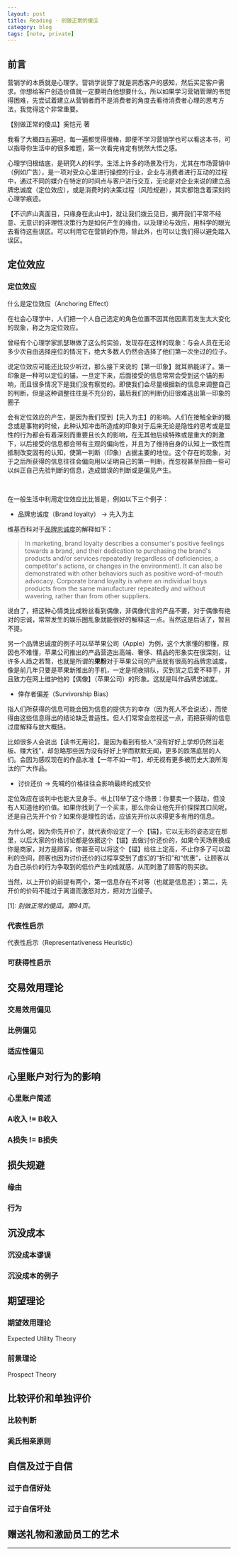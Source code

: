 ```yaml
---
layout: post
title: Reading - 别做正常的傻瓜
category: blog
tags: [note, private]
---
```


## 前言

营销学的本质就是心理学。营销学说穿了就是洞悉客户的感知，然后买足客户需求。你想给客户创造价值就一定要明白他想要什么，所以如果学习营销管理的书觉得困难，先尝试着建立从营销者而不是消费者的角度去看待消费者心理的思考方法，我觉得这个非常重要。

【别做正常的傻瓜】奚恺元 著

我看了大概四五遍吧，每一遍都觉得很棒，即便不学习营销学也可以看这本书，可以指导你生活中的很多难题，第一次看完肯定有恍然大悟之感。

心理学归根结底，是研究人的科学。生活上许多的场景及行为，尤其在市场营销中（例如广告），是一项对受众心里进行操控的行业，企业与消费者进行互动的过程中，通过不同的媒介在特定的时间点与客户进行交互，无论是对企业来说的建立品牌忠诚度（定位效应），或是消费时的决策过程（风险规避），其实都饱含着深刻的心理学痕迹。

【不识庐山真面目，只缘身在此山中】，就让我们拨云见日，揭开我们平常不经意、无意识的非理性决策行为是如何产生的缘由，以及理论与效应，用科学的眼光去看待这些误区。可以利用它在营销的作用，除此外，也可以让我们得以避免踏入误区。

## 定位效应

### 定位效应

什么是定位效应（Anchoring Effect）

在社会心理学中，人们把一个人自己选定的角色位置不因其他因素而发生太大变化的现象，称之为定位效应。

曾经有个心理学家凯瑟琳做了这么的实验，发现存在这样的现象：与会人员在无论多少次自由选择座位的情况下，绝大多数人仍然会选择了他们第一次坐过的位子。

说定位效应可能还比较少听过，那么接下来说的【第一印象】就耳熟能详了。第一印象是一种可以定位的锚，一旦定下来，后面接受的信息常常会受到这个锚的影响，而且很多情况下是我们没有察觉的。即使我们会尽量根据新的信息来调整自己的判断，但是这种调整往往是不充分的，最后我们的判断仍旧很难逃出第一印象的圈子

会有定位效应的产生，是因为我们受到【先入为主】的影响。人们在接触全新的概念或是事物的时候，此种认知冲击所造成的印象对于后来无论是隐性的思考或是显性的行为都会有着深刻而重要且长久的影响，在无其他后续特殊或是重大的刺激下，以后接受的信息都会带有主观的偏向性，并且为了维持自身的认知上一致性而抵制改变固有的认知，使第一判断（印象）占据主要的地位。这个存在的现象，对于之后所获得的信息往往会偏向用以证明自己的第一判断，而忽视甚至扭曲一些可以纠正自己先验判断的信息，造成错误的判断或是偏见产生。

<br>

在一般生活中利用定位效应比比皆是，例如以下三个例子：
- 品牌忠诚度（Brand loyalty） → 先入为主

维基百科对于[品牌忠诚度](https://en.wikipedia.org/wiki/Brand_loyalty)的解释如下：

> In marketing, brand loyalty describes a consumer's positive feelings towards a brand, and their dedication to purchasing the brand's products and/or services repeatedly (regardless of deficiencies, a competitor's actions, or changes in the environment). It can also be demonstrated with other behaviors such as positive word-of-mouth advocacy. Corporate brand loyalty is where an individual buys products from the same manufacturer repeatedly and without wavering, rather than from other suppliers.

说白了，把这种心情类比成粉丝看到偶像，非偶像代言的产品不要，对于偶像有绝对的忠诚，常常发生的娱乐圈乱象就能很好的解释这一点。当然这是后话了，暂且不提。

另一个品牌忠诚度的例子可以举苹果公司（Apple）为例，这个大家懂的都懂，原因也不难懂，苹果公司推出的产品营造出高端、奢侈、精品的形象实在很深刻，让许多人趋之若鹜，也就是所谓的**果粉**对于苹果公司的产品就有很高的品牌忠诚度，像是前几年只要是苹果新推出的手机，一定是彻夜排队，买到货之后爱不释手，并且致力在网上维护他的【偶像】（苹果公司）的形象。这就是叫作品牌忠诚度。

- 倖存者偏差（Survivorship Bias）

指人们所获得的信息可能会因为信息的提供方的幸存（因为死人不会说话），而使得由这些信息得出的结论缺乏普适性。但人们常常会忽视这一点，而把获得的信息过度解释与放大概括。

比如很多人会说出【读书无用论】，是因为看到有些人“没有好好上学却仍然当老板、赚大钱”，却忽略那些因为没有好好上学而默默无闻，更多的跌落底层的人们。会因为感叹现在的作品水准【一年不如一年】，却无视有更多被历史大浪所淘汰的广大作品。

- 讨价还价 → 先喊的价格往往会影响最终的成交价

定位效应在谈判中也能大显身手。书上\[1]举了这个场景：你要卖一个鼓动，但没有人知道他的价值。如果你找到了一个买主，那么你会让他先开价探探其口风呢，还是自己先开个价？如果你是理性的话，应该先开价以求得更多有用的信息。

为什么呢，因为你先开价了，就代表你设定了一个【锚】，它以无形的姿态定在那里，以后大家的价格讨论都是依据这个【锚】去做讨价还价的，如果今天场景换成你是商家，对方是顾客，你甚至可以将这个【锚】给往上定高，不止你多了可以盈利的空间，顾客也因为讨价还价的过程享受到了虚幻的“折扣”和“优惠”，让顾客以为自己杀价的行为争取到的低价产生的成就感，从而刺激了顾客的购买欲。

当然，以上开价的前提有两个，第一信息存在不对等（也就是信息差）；第二，先开价的价码不能过于离谱而激怒对方，把对方当傻子。

\[1]: *别做正常的傻瓜。第94页。*

### 代表性启示

代表性启示（Representativeness Heuristic）



### 可获得性启示



## 交易效用理论

### 交易效用偏见



### 比例偏见



### 适应性偏见



## 心里账户对行为的影响

### 心里账户简述



### A收入 != B收入



### A损失 != B损失



## 损失规避

### 缘由


### 行为

## 沉没成本

### 沉没成本谬误


### 沉没成本的例子


## 期望理论

### 期望效用理论

Expected Utility Theory

### 前景理论

Prospect Theory


## 比较评价和单独评价

### 比较判断


### 奚氏相亲原则


## 自信及过于自信

### 过于自信好处


### 过于自信坏处



## 赠送礼物和激励员工的艺术



---